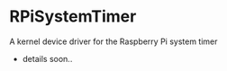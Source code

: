 RPiSystemTimer
==============

A kernel device driver for the Raspberry Pi system timer

- details soon..
